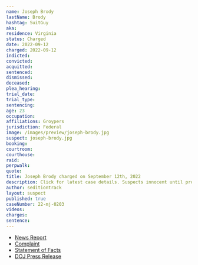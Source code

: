 ```yaml
---
name: Joseph Brody
lastName: Brody
hashtag: SuitGuy
aka:
residence: Virginia
status: Charged
date: 2022-09-12
charged: 2022-09-12
indicted:
convicted:
acquitted:
sentenced:
dismissed:
deceased:
plea_hearing:
trial_date:
trial_type:
sentencing:
age: 23
occupation:
affiliations: Groypers
jurisdiction: Federal
image: /images/preview/joseph-brody.jpg
suspect: joseph-brody.jpg
booking:
courtroom:
courthouse:
raid:
perpwalk:
quote:
title: Joseph Brody charged on September 12th, 2022
description: Click for latest case details. Suspects innocent until proven guilty.
author: seditiontrack
layout: suspect
published: true
caseNumber: 22-mj-0203
videos:
charges:
sentence:
---
```

- [News Report](https://www.nbcnews.com/politics/justice-department/members-far-right-group-america-first-charged-connection-jan-6-riot-rcna48664)
- [Complaint](https://www.justice.gov/usao-dc/case-multi-defendant/file/1536741/download)
- [Statement of Facts](https://www.justice.gov/usao-dc/case-multi-defendant/file/1536746/download)
- [DOJ Press Release](https://www.justice.gov/usao-dc/pr/virginia-man-arrested-felony-and-misdemeanor-charges-actions-during-jan-6-capitol-breach)

